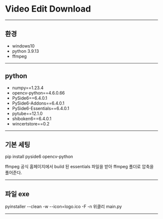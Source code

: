 # Video Edit Download

***
## 환경
- windows10
- python 3.9.13
- ffmpeg

***
## python
- numpy==1.23.4
- opencv-python==4.6.0.66
- PySide6==6.4.0.1
- PySide6-Addons==6.4.0.1
- PySide6-Essentials==6.4.0.1
- pytube==12.1.0
- shiboken6==6.4.0.1
- wincertstore==0.2

***
## 기본 세팅
pip install pyside6 opencv-python

ffmpeg 공식 홈페이지에서 build 된 essentials 파일을 받아 ffmpeg 폴더로 압축을 풀어준다.

***
## 파일 exe
pyinstaller --clean -w --icon=logo.ico -F -n 위클리 main.py

***

